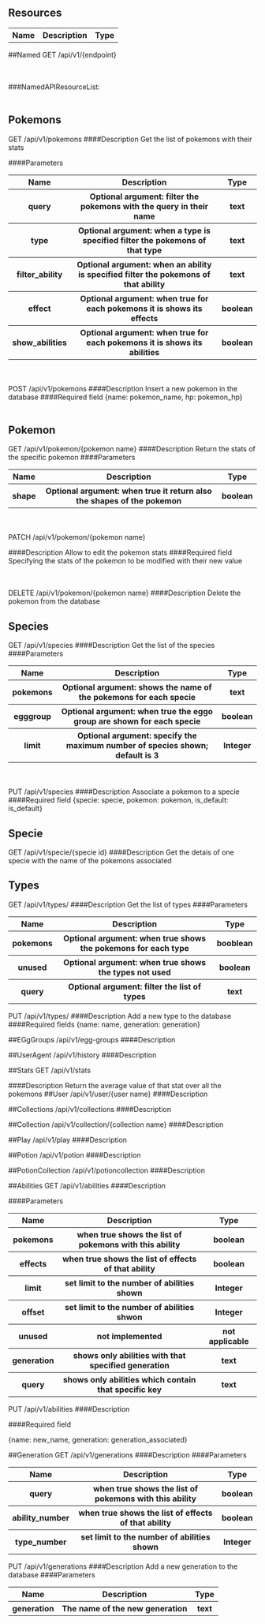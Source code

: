 ## Resources
<table style="width:100%">
  <tr>
    <th>Name</th>
    <th>Description</th>
    <th>Type</th>
  </tr>
</table>

##Named
GET /api/v1/{endpoint}


<br><br/>
###NamedAPIResourceList:
<br><br/>
## Pokemons
GET /api/v1/pokemons
####Description
Get the list of pokemons with their stats

####Parameters
<table style="width:100%">
  <tr>
    <th>Name</th>
    <th>Description</th>
    <th>Type</th>
  </tr>
  <tr>
    <th>query</th>
    <th>Optional argument: filter the pokemons with the query in their name</th>
    <th>text</th>
  </tr> 
   <tr>
    <th>type</th>
    <th>Optional argument: when a type is specified filter the pokemons of that type</th>
    <th>text</th>
  </tr> 
   <tr>
    <th>filter_ability</th>
    <th>Optional argument: when an ability is specified filter the pokemons of that ability</th>
    <th>text</th>
  </tr>
   <tr>
    <th>effect</th>
    <th>Optional argument: when true for each pokemons it is shows its effects</th>
    <th>boolean</th>
  </tr>
   <tr>
    <th>show_abilities</th>
    <th>Optional argument: when true for each pokemons it is shows its abilities</th>
    <th>boolean</th>
  </tr>
</table>

<br><br/>
POST /api/v1/pokemons
####Description
Insert a new pokemon in the database
####Required field
{name: pokemon_name,
hp: pokemon_hp}
<br><br/>
## Pokemon

GET /api/v1/pokemon/{pokemon name}
####Description
Return the stats of the specific pokemon
####Parameters
<table style="width:100%">
  <tr>
    <th>Name</th>
    <th>Description</th>
    <th>Type</th>
  </tr>
   <tr>
    <th>shape</th>
    <th>Optional argument: when true it return also the shapes of the pokemon</th>
    <th>boolean</th>
  </tr>
  </table>
<br><br/>
PATCH /api/v1/pokemon/{pokemon name}

####Description
Allow to edit the pokemon stats
####Required field
Specifying the stats of the pokemon to be modified with their new value

<br><br/>
DELETE /api/v1/pokemon/{pokemon name}
####Description
Delete the pokemon from the database


## Species
GET /api/v1/species
####Description
Get the list of the species
####Parameters
<table style="width:100%">
  <tr>
    <th>Name</th>
    <th>Description</th>
    <th>Type</th>
  </tr>
  <tr>
    <th>pokemons</th>
    <th>Optional argument: shows the name of the pokemons for each specie</th>
    <th>text</th>
  </tr>
  <tr>   
    <th>egggroup</th>
    <th>Optional argument: when true the eggo group  are shown for each specie</th>
    <th>boolean</th>
  </tr>
  <tr>   
    <th>limit</th>
    <th>Optional argument: specify the maximum number of species shown; default is 3</th>
    <th>Integer</th>
  </tr>
</table>


<br><br/>
PUT /api/v1/species
####Description
Associate a pokemon to a specie
####Required field
{specie: specie,
pokemon: pokemon,
is_default: is_default}


## Specie
GET /api/v1/specie/{specie id}
####Description
Get the detais of one specie with the name of the pokemons associated

## Types 
GET /api/v1/types/
####Description
Get the list of types
####Parameters
<table style="width:100%">
  <tr>
    <th>Name</th>
    <th>Description</th>
    <th>Type</th>
  </tr>
  <tr>
    <th>pokemons</th>
    <th>Optional argument: when true shows the pokemons for each type</th>
    <th>booblean</th>
  </tr>
  <tr>   
    <th>unused</th>
    <th>Optional argument: when true shows the types not used</th>
    <th>boolean</th>
  </tr>
  <tr>   
    <th>query</th>
    <th>Optional argument: filter the list of types</th>
    <th>text</th>
  </tr>
</table>

PUT /api/v1/types/
####Description
Add a new type to the database
####Required fields
{name: name,
generation: generation}

##EGgGroups
  /api/v1/egg-groups
####Description


##UserAgent
  /api/v1/history
####Description  
 
##Stats
GET /api/v1/stats

####Description
Return the average value of that stat over all the pokemons
##User
  /api/v1/user/{user name}
####Description


##Collections
  /api/v1/collections
####Description


##Collection
  /api/v1/collection/{collection name}
####Description
  
##Play
  /api/v1/play
####Description

##Potion
  /api/v1/potion
####Description

##PotionCollection
  /api/v1/potioncollection
####Description

##Abilities
GET /api/v1/abilities
####Description

####Parameters
<table style="width:100%">
  <tr>
    <th>Name</th>
    <th>Description</th>
    <th>Type</th>
  </tr>
  
  <tr>
    <th>pokemons</th>
    <th>when true shows the list of pokemons with this ability</th>
    <th>boolean</th>
  </tr>
  
  <tr>
    <th>effects</th>
    <th>when true shows the list of effects of that ability</th>
    <th>boolean</th>
  </tr>
  
  <tr>
    <th>limit</th>
    <th>set limit to the number of abilities shown</th>
    <th>Integer</th>
  </tr>
  
  <tr>
    <th>offset</th>
    <th>set limit to the number of abilities shwon</th>
    <th>Integer</th>
  </tr>
  
  <tr>
    <th>unused</th>
    <th>not implemented</th>
    <th>not applicable</th>
  </tr>

  <tr>
    <th>generation</th>
    <th>shows only abilities with that specified generation</th>
    <th>text</th>
  </tr>

  <tr>
    <th>query</th>
    <th>shows only abilities which contain that specific key</th>
    <th>text</th>
  </tr>
</table>


PUT /api/v1/abilities
####Description

####Required field


{name: new_name,
generation: generation_associated}


##Generation
GET /api/v1/generations
####Description
####Parameters
<table style="width:100%">
  <tr>
    <th>Name</th>
    <th>Description</th>
    <th>Type</th>
  </tr>
  
  <tr>
    <th>query</th>
    <th>when true shows the list of pokemons with this ability</th>
    <th>boolean</th>
  </tr>
  
  <tr>
    <th>ability_number</th>
    <th>when true shows the list of effects of that ability</th>
    <th>boolean</th>
  </tr>
  
  <tr>
    <th>type_number</th>
    <th>set limit to the number of abilities shown</th>
    <th>Integer</th>
  </tr>
</table>

PUT /api/v1/generations
####Description
Add a new generation to the database
####Parameters
<table style="width:100%">
  <tr>
    <th>Name</th>
    <th>Description</th>
    <th>Type</th>
  </tr>
  
  <tr>
    <th>generation</th>
    <th>The name of the new generation</th>
    <th>text</th>
  </tr>
</table>


